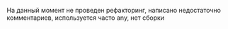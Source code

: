 На данный момент не проведен рефакторинг, написано недостаточно комментариев, используется часто any, нет сборки

